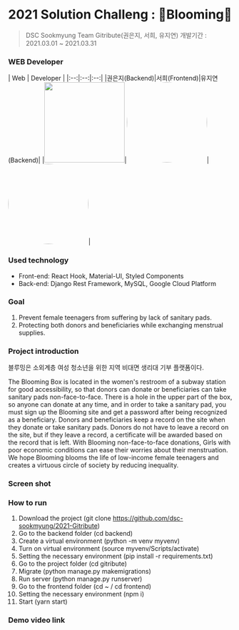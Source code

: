 # 2021 Solution Challeng : 🌼Blooming🌼


> DSC Sookmyung Team Gitribute(권은지, 서희, 유지연)
개발기간 : 2021.03.01 ~ 2021.03.31


### WEB Developer

| Web | Developer |
|:--:|:--:|:--:|
|권은지(Backend)|서희(Frontend)|유지연(Backend)|
|<img style="border: 0px solid black !important;" src="https://cdn.discordapp.com/attachments/799631352483414070/826112917233336350/heleneunji.jpg" width="180px" height = "180px" />|<img style="border: 0px solid black !important; border-radius:50%; " src="https://cdn.discordapp.com/attachments/799631352483414070/826112911197995075/0hee0.jpg" width="180px" height = "180px" />|<img style="border: 0px solid black !important; border-radius:50%; " src="https://cdn.discordapp.com/attachments/799631352483414070/826112920442241024/hellouz818.png" width="180px" height = "180px" />|

### Used technology
 - Front-end: React Hook, Material-UI, Styled Components
 - Back-end: Django Rest Framework, MySQL, Google Cloud Platform

### Goal
1. Prevent female teenagers from suffering by lack of sanitary pads.
2. Protecting both donors and beneficiaries while exchanging menstrual supplies.

### Project introduction
블루밍은 소외계층 여성 청소년을 위한 지역 비대면 생리대 기부 플랫폼이다.

The Blooming Box is located in the women's restroom of a subway station for good accessibility, so that donors can donate or beneficiaries can take sanitary pads non-face-to-face.
There is a hole in the upper part of the box, so anyone can donate at any time, and in order to take a sanitary pad, you must sign up the Blooming site and get a password after being recognized as a beneficiary.
Donors and beneficiaries keep a record on the site when they donate or take sanitary pads.
Donors do not have to leave a record on the site, but if they leave a record, a certificate will be awarded based on the record that is left.
With Blooming non-face-to-face donations, Girls with poor economic conditions can ease their worries about their menstruation.
We hope Blooming blooms the life of low-income female teenagers and creates a virtuous circle of society by reducing inequality.

### Screen shot


### How to run
1. Download the project (git clone https://github.com/dsc-sookmyung/2021-Gitribute)
2. Go to the backend folder (cd backend)
3. Create a virtual environment (python -m venv myvenv)
4. Turn on virtual environment (source myvenv/Scripts/activate)
5. Setting the necessary environment (pip install -r requirements.txt)
6. Go to the project folder (cd gitribute)
7. Migrate (python manage.py makemigrations)
8. Run server (python manage.py runserver)
9. Go to the frontend folder (cd ~ / cd frontend)
10. Setting the necessary environment (npm i)
11. Start (yarn start)

### Demo video link
